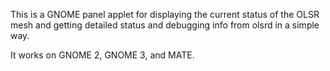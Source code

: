 
This is a GNOME panel applet for displaying the current status of the OLSR
mesh and getting detailed status and debugging info from olsrd in a simple way.

It works on GNOME 2, GNOME 3, and MATE.
